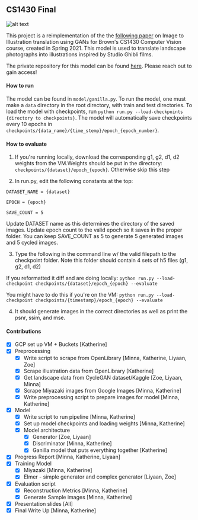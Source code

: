 ## CS1430 Final

![alt text](https://github.com/artset/cs1430-final/blob/main/writeup/results.png?raw=true)


This project is a reimplementation of the the [following paper](https://arxiv.org/pdf/2002.05638.pdf) on Image to Illustration translation using GANs for Brown's CS1430
Computer Vision course, created in Spring 2021. This model is used to translate
landscape photographs into illustrations inspired by Studio Ghibli films.

The private repository for this model can be found [here](https://github.com/artset/cs1430-final-data). Please reach out to gain access!


#### How to run
The model can be found in `model/ganilla.py`. To run the model, one must make a `data` directory in the root directory, with train and test directories. To load the model with
checkpoints, run `python run.py --load-checkpoints {directory to checkpoints}`. The model
will automatically save checkpoints every 10 epochs in `checkpoints/{data_name}/{time_stemp}/epoch_{epoch_number}`.


#### How to evaluate

1) If you're running locally, download the corresponding g1, g2, d1, d2 weights from the VM.Weights should be put in the directory: `checkpoints/{dataset}/epoch_{epoch}`. Otherwise skip this step


2) In run.py, edit the following constants at the top:

```
DATASET_NAME = {dataset}

EPOCH = {epoch}

SAVE_COUNT = 5
```

  Update DATASET name as this determines the directory of the saved images.
  Update epoch count to the valid epoch so it saves in the proper folder.
  You can keep SAVE_COUNT as 5 to generate 5 generated images and 5 cycled images.

3) Type the following in the command line w/ the valid filepath to the checkpoint folder.
Note this folder should contain 4 sets of h5 files (g1, g2, d1, d2)

If you reformatted it diff and are doing locally:
`python run.py --load-checkpoint checkpoints/{dataset}/epoch_{epoch} --evaluate`


You might have to do this if you're on the VM:
`python run.py --load-checkpoint checkpoints/{timestamp}/epoch_{epoch} --evaluate`


4) It should generate images in the correct directories as well as print the psnr, ssim, and mse.

#### Contributions
- [x] GCP set up VM + Buckets [Katherine]
- [x] Preprocessing 
  - [x] Write script to scrape from OpenLibrary [Minna, Katherine, Liyaan, Zoe]
  - [x] Scrape illustration data from OpenLibrary [Katherine]
  - [x] Get landscape data from CycleGAN dataset/Kaggle [Zoe, Liyaan, Minna]
  - [x] Scrape Miyazaki images from Google Images [Minna, Katherine]
  - [x] Write preprocessing script to prepare images for model  [Minna, Katherine]
- [x] Model 
  - [x] Write script to run pipeline [Minna, Katherine]
  - [x] Set up model checkpoints and loading weights [Minna, Katherine]
  - [x] Model architecture
    - [x] Generator [Zoe, Liyaan]
    - [x] Discriminator [Minna, Katherine]
    - [x] Ganilla model that puts everything together [Katherine]
- [x] Progress Report [Minna, Katherine, Liyaan]
- [x] Training Model
  - [x] Miyazaki [Minna, Katherine]
  - [x] Elmer  - simple generator and complex generator [Liyaan, Zoe]
- [x] Evaluation script
  - [x] Reconstruction Metrics [Minna, Katherine]
  - [x] Generate Sample images [Minna, Katherine]
- [x] Presentation slides [All]
- [x] Final Write Up [Minna, Katherine]
